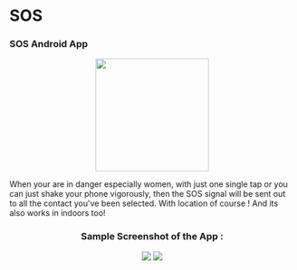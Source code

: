 # SOS
### SOS Android App

<p align="center">
  <img height="200px" src="https://lh4.ggpht.com/RoDZ1saf0JwYijOG6BeDIz1eR9qr-1aj5ZnIDDiBAqSQH-l9RVpDOvv9a0eB5N0J7QGU">
</p>

When your are in danger especially women, with just one single tap or you can just shake your phone vigorously, 
then the SOS signal will be sent out to all the contact you've been selected. With location of course ! 
And its also works in indoors too!

<h3 align="center"> Sample Screenshot of the App : </h3>

<p align="center">
  <img src="https://lh3.ggpht.com/5HPFyKnmZag4tA_3U6zkMqtLGN4glzc8VceVHmDt0GEy9ilMZpqt5C2-nIZJmfLXAMU">
  <img src="https://lh5.ggpht.com/cEit46E9ISsjIeJp8vbRVB02T15kvRH0SlEelFSMV_siJf7mZKdIjBTY1N9XtPNTh4mP">
</p>
